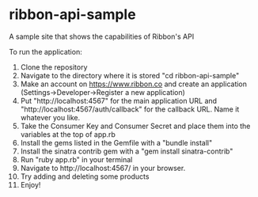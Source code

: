 ribbon-api-sample
=================

A sample site that shows the capabilities of Ribbon's API

To run the application:
1. Clone the repository
2. Navigate to the directory where it is stored "cd ribbon-api-sample"
3. Make an account on https://www.ribbon.co and create an application (Settings->Developer->Register a new application)
4. Put "http://localhost:4567" for the main application URL and "http://localhost:4567/auth/callback" for the callback URL.  Name it whatever you like.
5. Take the Consumer Key and Consumer Secret and place them into the variables at the top of app.rb
6. Install the gems listed in the Gemfile with a "bundle install"
7. Install the sinatra contrib gem with a "gem install sinatra-contrib"
8. Run "ruby app.rb" in your terminal
9. Navigate to http://localhost:4567/ in your browser.
10. Try adding and deleting some products
11. Enjoy!